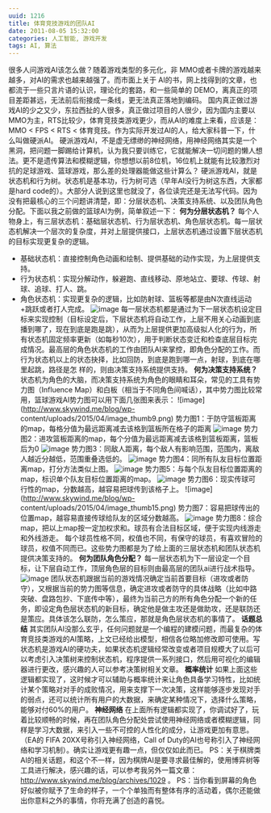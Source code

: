 ```yaml
---
uuid: 1216
title: 体育竞技游戏的团队AI
date: 2011-08-05 15:32:00
categories: 人工智能, 游戏开发
tags: AI, 算法
---
```

很多人问游戏AI该怎么做？随着游戏类型的多元化，非 MMO或者卡牌的游戏越来越多，对AI的需求也越来越强了。而市面上关于 AI的书，网上找得到的文章，也都流于一些只言片语的认识，理论化的套路，和一些简单的 DEMO，离真正的项目差距甚远，无法前后衔接成一条线，更无法真正落地到编码。
国内真正做过游戏AI的少之又少，东拉西扯的人很多，真正做过项目的人很少，因为国内主要以MMO为主，RTS比较少，体育竞技类游戏更少，而从AI的难度上来看，应该是：MMO < FPS < RTS < 体育竞技。作为实际开发过AI的人，给大家科普一下，什么叫做硬派AI。
硬派游戏AI，不是虚无缥缈的神经网络，用神经网络其实是一个黑洞，把问题一脚踢给计算机，认为我只要训练它，它就能解决一切问题的懒人想法。更不是遗传算法和模糊逻辑，你想想以前8位机，16位机上就能有比较激烈对抗的足球游戏、篮球游戏，那么差的处理器能做这些计算么？ 硬派游戏AI，就是状态机和行为树。状态机是基本功，行为树可选（早年AI没行为树这东西，大家都是hard
code的）。大部分人说到这里也就没了，各位读完还是无法写代码。因为没有把最核心的三个问题讲清楚，即：分层状态机、决策支持系统、以及团队角色分配。下面以我之前做的篮球AI为例，简单叙述一下： **何为分层状态机？** 每个人物身上，有三层状态机：基础层状态机、行为层状态机、角色层状态机。每一层状态机解决一个层次的复杂度，并对上层提供接口，上层状态机通过设置下层状态机的目标实现更复杂的逻辑。

  * 基础状态机：直接控制角色动画和绘制、提供基础的动作实现，为上层提供支持。
  * 行为状态机：实现分解动作，躲避跑、直线移动、原地站立、要球、传球、射球、追球、打人、跳。
  * 角色状态机：实现更复杂的逻辑，比如防射球、篮板等都是由N次直线运动+跳跃或者打人完成。 ![image](https://skywind3000.github.io/images/blog/wp-content/2015/04/image_thumb8.png)
每一层状态机都是通过为下一层状态机设定目标来实现控制（目标设定后，下层状态机将自动工作，上层不用关心动画到底播到哪了，现在到底是跑是跳），从而为上层提供更加高级拟人化的行为，所有状态机固定频率更新（如每秒10次），用于判断状态变迁和检查底层目标完成情况。最高层的角色状态机的工作由团队AI来掌控，即角色分配的工作。而行为状态机以上的状态抉择，比如回防，到底是跑到哪一点，射球，到底在哪里起跳，路径是怎
样的，则由决策支持系统提供支持。  **何为决策支持系统？** 状态机为角色的大脑，而决策支持系统为角色的眼睛和耳朵，常见的工具有势力图（Influence Map）和白板（相当于不同角色间喊话），其中势力图比较常用，篮球游戏AI势力图可以用下面几张图来表示： ![image](http://www.skywind.me/blog/wp-
content/uploads/2015/04/image_thumb9.png) 势力图1：于防守篮板距离的map，每格分值为最远距离减去该格到篮板所在格子的距离 ![image](https://skywind3000.github.io/images/blog/wp-content/2015/04/image_thumb10.png)
势力图2：进攻篮板距离的map，每个分值为最远距离减去该格到篮板距离，篮板后为0 ![image](https://skywind3000.github.io/images/blog/wp-content/2015/04/image_thumb11.png) 势力图3：同敌人距离，每个敌人有影响范围，范围内，离敌人越近分越低，范围重叠选低的。
![image](https://skywind3000.github.io/images/blog/wp-content/2015/04/image_thumb12.png) 势力图4：同所有队友目标位置距离map，打分方法类似上图。 ![image](https://skywind3000.github.io/images/blog/wp-content/2015/04/image_thumb13.png)
势力图5：与每个队友目标位置距离的map，标识单个队友目标位置距离的map。 ![image](https://skywind3000.github.io/images/blog/wp-content/2015/04/image_thumb14.png) 势力图6：现实传球可行性的map，分数越高，越容易把球传到该格子上。 ![image](http://www.skywind.me/blog/wp-
content/uploads/2015/04/image_thumb15.png) 势力图7：容易把球传出的位置map，越容易直接传球给队友的区域分数越高。 ![image](https://skywind3000.github.io/images/blog/wp-content/2015/04/image_thumb16.png)
势力图8：综合map，把以上map按一定加权求和。球员有合法目标区域，便于实现内线游走和外线游走。 每个球员性格不同，权值也不同，有保守的球员，有喜欢冒险的球员，权值不同而已。这些势力图都是为了给上面的三层状态机和团队状态机提供决策支持的。 **何为团队角色分配？** 每一层状态机为下一层设定一个目标，让下层自动工作，顶层角色层的目标则由最高层的团队ai进行战术指导。
![image](https://skywind3000.github.io/images/blog/wp-content/2015/04/image_thumb17.png)
团队状态机跟据当前的游戏情况确定当前首要目标（进攻或者防守），又根据当前的势力图等信息，确定进攻或者防守的具体战略（比如中路突破、盘路包抄、下底传中等），最终为当前己方的所有角色分配一个新的任务，即设定角色层状态机的新目标，确定他是做主攻还是做助攻，还是联防还是策应。具体该怎么联防，怎么策应，那就是角色层状态机的事情了。 **话题总结**
其实团队AI没那么玄乎，任何问题就是一个编程的建模问题，而最复杂的体育竞技类游戏的AI策略，上文已经给出模型，相信各位略加修改即可使用。写状态机是游戏AI的硬功夫，如果状态机逻辑经常改变或者项目规模大了以后可以考虑引入决策树来控制状态机，程序提供一系列接口，然后用可视化的编辑器进行更改，感兴趣的人可以参考决策树相关文章。 **概率统计**
如果上面这些逻辑都实现了，这时候才可以辅助与概率统计来让角色具备学习特性，比如统计某个策略对对手的成败情况，用来支撑下一次决策，这样能够逐步发现对手的弱点，还可以统计所有用户的大数据，来确定某种情况下，选择什么策略，能够对付60%的用户。 **神经网络**
在上面所有逻辑都实现了，你调试好了，玩着比较顺畅的时候，再在团队角色分配处尝试使用神经网络或者模糊逻辑，同样是学习大数据，来引入一些不可控的人性化的成分，让游戏更加有意思。（EA的 FIFA 20XX号称引入神经网络，Call of Duty的AI也号称引入了神经网络和学习机制）。确实让游戏更有趣一点，但仅仅如此而已。 PS：关于棋牌类
AI的相关话题，和这个不一样，因为棋牌AI是要寻求最佳解的，使用博弈树等工具进行解决，感兴趣的话，可以参考我另外一篇文章：<http://www.skywind.me/blog/archives/1029> 。 PS：当你看到屏幕的角色好似被你赋予了生命的样子，一个个单独而有整体有序的活动着，偶尔还能做出你意料之外的事情，你将充满了创造的喜悦。

